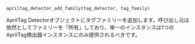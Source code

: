 ```
apriltag_detector_add_family(tag_detector, tag_family)
```

AprilTag Detectorオブジェクトにタグファミリーを追加します。呼び出し元は依然としてファミリーを「所有」しており、単一のインスタンスは1つのAprilTag検出器インスタンスにのみ提供されるべきです。
